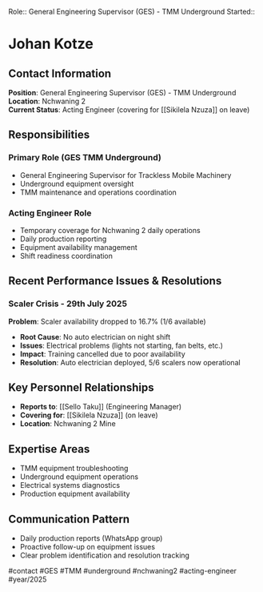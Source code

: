 Role:: General Engineering Supervisor (GES) - TMM Underground
Started:: 

# Johan Kotze

## Contact Information
**Position**: General Engineering Supervisor (GES) - TMM Underground  
**Location**: Nchwaning 2  
**Current Status**: Acting Engineer (covering for [[Sikilela Nzuza]] on leave)

## Responsibilities
### Primary Role (GES TMM Underground)
- General Engineering Supervisor for Trackless Mobile Machinery
- Underground equipment oversight
- TMM maintenance and operations coordination

### Acting Engineer Role
- Temporary coverage for Nchwaning 2 daily operations
- Daily production reporting
- Equipment availability management
- Shift readiness coordination

## Recent Performance Issues & Resolutions

### Scaler Crisis - 29th July 2025
**Problem**: Scaler availability dropped to 16.7% (1/6 available)
- **Root Cause**: No auto electrician on night shift
- **Issues**: Electrical problems (lights not starting, fan belts, etc.)
- **Impact**: Training cancelled due to poor availability
- **Resolution**: Auto electrician deployed, 5/6 scalers now operational

## Key Personnel Relationships
- **Reports to**: [[Sello Taku]] (Engineering Manager)
- **Covering for**: [[Sikilela Nzuza]] (on leave)
- **Location**: Nchwaning 2 Mine

## Expertise Areas
- TMM equipment troubleshooting
- Underground equipment operations
- Electrical systems diagnostics
- Production equipment availability

## Communication Pattern
- Daily production reports (WhatsApp group)
- Proactive follow-up on equipment issues
- Clear problem identification and resolution tracking

#contact #GES #TMM #underground #nchwaning2 #acting-engineer #year/2025